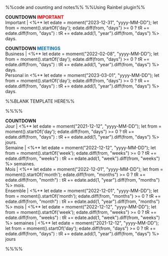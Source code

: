 %%code and counting and notes%%
%%Using Rainbel plugin%%


<p class="stickies";>
<b> COUNTDOWN <font color="#ff0000"><font color="#ff0000">IMPORTANT</font></font> </b><br>
Important  | <%+* let edate = moment("2023-12-31", "yyyy-MM-DD"); let from = moment().startOf('day'); edate.diff(from, "days") >= 0 ? tR += edate.diff(from, "days") : tR += edate.add(1, "year").diff(from, "days") %> days.</br>
<!-- --- -->
</p>

<p class="stickies";>
<b> COUNTDOWN <font color="#0070c0">MEETINGS</font> </b><br>
Business | <%+* let edate = moment("2022-02-08", "yyyy-MM-DD"); let from = moment().startOf('day'); edate.diff(from, "days") >= 0 ? tR += edate.diff(from, "days") : tR += edate.add(1, "year").diff(from, "days") %> days.</br>
 Personal in <%+* let edate = moment("2023-03-01", "yyyy-MM-DD"); let from = moment().startOf('day'); edate.diff(from, "days") >= 0 ? tR += edate.diff(from, "days") : tR += edate.add(1, "year").diff(from, "days") %> days.</br>
<!-- --- -->
</p>





%%BLANK TEMPLATE HERE%%

%%%%
<p class="stickies";>
<b> COUNTDOWN </b><br>
Jour | <%+* let edate = moment("2021-12-12", "yyyy-MM-DD"); let from = moment().startOf('day'); edate.diff(from, "days") >= 0 ? tR += edate.diff(from, "days") : tR += edate.add(1, "year").diff(from, "days") %> jours.</br>
Semaine | <%+* let edate = moment("2022-12-12", "yyyy-MM-DD"); let from = moment().startOf('week'); edate.diff(from, "weeks") >= 0 ? tR += edate.diff(from, "weeks") : tR += edate.add(1, "week").diff(from, "weeks") %> semaines.</br>
Mois | <%+* let edate = moment("2022-12-01", "yyyy-MM-DD"); let from = moment().startOf('month'); edate.diff(from, "months") >= 0 ? tR += edate.diff(from, "month") : tR += edate.add(1, "year").diff(from, "months") %> mois.</br>
Ensemble | <%+* let edate = moment("2022-12-01", "yyyy-MM-DD"); let from = moment().startOf('month'); edate.diff(from, "months") >= 0 ? tR += edate.diff(from, "month") : tR += edate.add(1, "year").diff(from, "months") %> mois | <%+* let edate = moment("2022-12-12", "yyyy-MM-DD"); let from = moment().startOf('week'); edate.diff(from, "weeks") >= 0 ? tR += edate.diff(from, "weeks") : tR += edate.add(1, "week").diff(from, "weeks") %> semaines | <%+* let edate = moment("2021-12-12", "yyyy-MM-DD"); let from = moment().startOf('day'); edate.diff(from, "days") >= 0 ? tR += edate.diff(from, "days") : tR += edate.add(1, "year").diff(from, "days") %> jours </br>
<!-- --- -->
</p>
%%%%